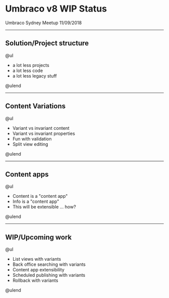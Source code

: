 # Umbraco v8 WIP Status

Umbraco Sydney Meetup 11/09/2018

---

## Solution/Project structure

@ul

* a lot less projects
* a lot less code
* a lot less legacy stuff

@ulend

---

## Content Variations

@ul

* Variant vs invariant content
* Variant vs invariant properties
* Fun with validation
* Split view editing

@ulend

---

## Content apps

@ul

* Content is a "content app"
* Info is a "content app"
* This will be extensible ... how?

@ulend

---

## WIP/Upcoming work

@ul

* List views with variants
* Back office searching with variants
* Content app extensibility
* Scheduled publishing with variants
* Rollback with variants

@ulend
